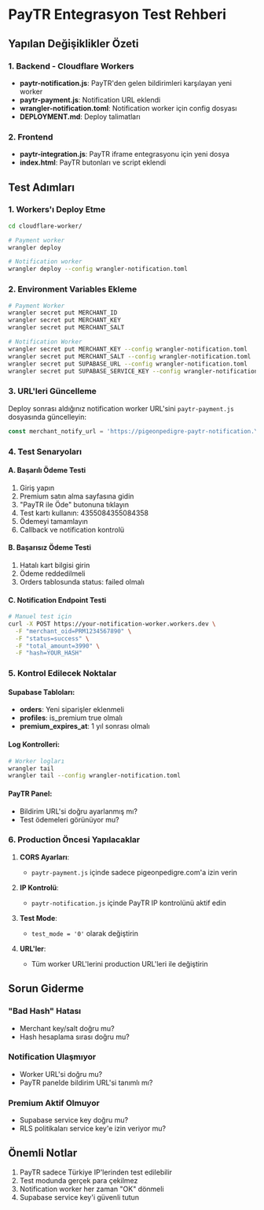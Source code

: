 # PayTR Entegrasyon Test Rehberi

## Yapılan Değişiklikler Özeti

### 1. Backend - Cloudflare Workers
- **paytr-notification.js**: PayTR'den gelen bildirimleri karşılayan yeni worker
- **paytr-payment.js**: Notification URL eklendi
- **wrangler-notification.toml**: Notification worker için config dosyası
- **DEPLOYMENT.md**: Deploy talimatları

### 2. Frontend 
- **paytr-integration.js**: PayTR iframe entegrasyonu için yeni dosya
- **index.html**: PayTR butonları ve script eklendi

## Test Adımları

### 1. Workers'ı Deploy Etme

```bash
cd cloudflare-worker/

# Payment worker
wrangler deploy

# Notification worker  
wrangler deploy --config wrangler-notification.toml
```

### 2. Environment Variables Ekleme

```bash
# Payment Worker
wrangler secret put MERCHANT_ID
wrangler secret put MERCHANT_KEY
wrangler secret put MERCHANT_SALT

# Notification Worker
wrangler secret put MERCHANT_KEY --config wrangler-notification.toml
wrangler secret put MERCHANT_SALT --config wrangler-notification.toml
wrangler secret put SUPABASE_URL --config wrangler-notification.toml
wrangler secret put SUPABASE_SERVICE_KEY --config wrangler-notification.toml
```

### 3. URL'leri Güncelleme

Deploy sonrası aldığınız notification worker URL'sini `paytr-payment.js` dosyasında güncelleyin:

```javascript
const merchant_notify_url = 'https://pigeonpedigre-paytr-notification.YOUR-SUBDOMAIN.workers.dev';
```

### 4. Test Senaryoları

#### A. Başarılı Ödeme Testi
1. Giriş yapın
2. Premium satın alma sayfasına gidin
3. "PayTR ile Öde" butonuna tıklayın
4. Test kartı kullanın: 4355084355084358
5. Ödemeyi tamamlayın
6. Callback ve notification kontrolü

#### B. Başarısız Ödeme Testi
1. Hatalı kart bilgisi girin
2. Ödeme reddedilmeli
3. Orders tablosunda status: failed olmalı

#### C. Notification Endpoint Testi
```bash
# Manuel test için
curl -X POST https://your-notification-worker.workers.dev \
  -F "merchant_oid=PRM1234567890" \
  -F "status=success" \
  -F "total_amount=3990" \
  -F "hash=YOUR_HASH"
```

### 5. Kontrol Edilecek Noktalar

#### Supabase Tabloları:
- **orders**: Yeni siparişler eklenmeli
- **profiles**: is_premium true olmalı
- **premium_expires_at**: 1 yıl sonrası olmalı

#### Log Kontrolleri:
```bash
# Worker logları
wrangler tail
wrangler tail --config wrangler-notification.toml
```

#### PayTR Panel:
- Bildirim URL'si doğru ayarlanmış mı?
- Test ödemeleri görünüyor mu?

### 6. Production Öncesi Yapılacaklar

1. **CORS Ayarları**: 
   - `paytr-payment.js` içinde sadece pigeonpedigre.com'a izin verin

2. **IP Kontrolü**:
   - `paytr-notification.js` içinde PayTR IP kontrolünü aktif edin

3. **Test Mode**:
   - `test_mode = '0'` olarak değiştirin

4. **URL'ler**:
   - Tüm worker URL'lerini production URL'leri ile değiştirin

## Sorun Giderme

### "Bad Hash" Hatası
- Merchant key/salt doğru mu?
- Hash hesaplama sırası doğru mu?

### Notification Ulaşmıyor
- Worker URL'si doğru mu?
- PayTR panelde bildirim URL'si tanımlı mı?

### Premium Aktif Olmuyor
- Supabase service key doğru mu?
- RLS politikaları service key'e izin veriyor mu?

## Önemli Notlar

1. PayTR sadece Türkiye IP'lerinden test edilebilir
2. Test modunda gerçek para çekilmez
3. Notification worker her zaman "OK" dönmeli
4. Supabase service key'i güvenli tutun